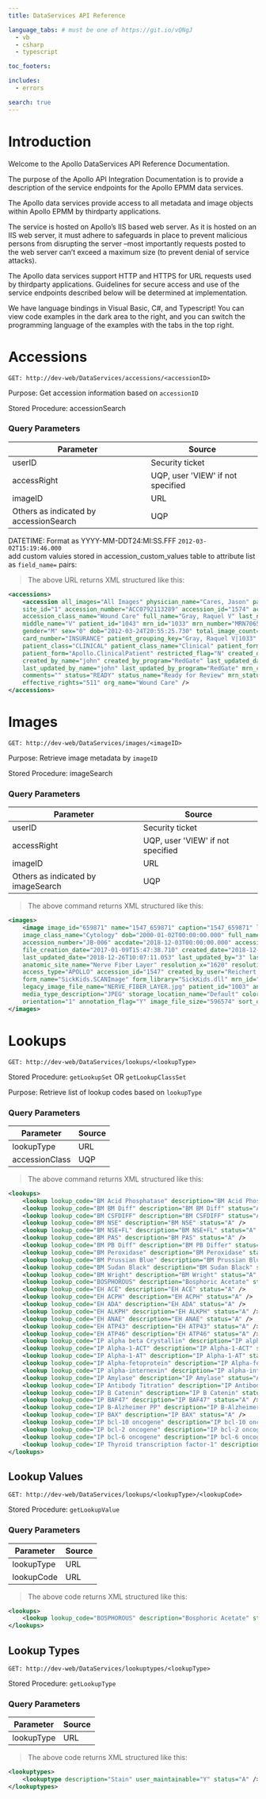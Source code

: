 ```yaml
---
title: DataServices API Reference

language_tabs: # must be one of https://git.io/vQNgJ
  - vb
  - csharp
  - typescript

toc_footers:

includes:
  - errors

search: true
---
```


# Introduction

Welcome to the Apollo DataServices API Reference Documentation.

The purpose of the Apollo API Integration Documentation is to provide a description of the service endpoints for the Apollo EPMM data services. 

The Apollo data services provide access to all metadata and image objects within Apollo EPMM by thirdparty applications.

The service is hosted on Apollo’s IIS based web server.  As it is hosted on an IIS web server, it must adhere to safeguards in place to prevent malicious persons from disrupting the server –most importantly requests posted to the web server can’t exceed a maximum size (to prevent denial of service attacks).

The Apollo data services support HTTP and HTTPS for URL requests used by thirdparty applications. Guidelines for secure access and use of the service endpoints described below will be determined at implementation.

We have language bindings in Visual Basic, C#, and Typescript! You can view code examples in the dark area to the right, and you can switch the programming language of the examples with the tabs in the top right.


# Accessions

`GET: http://dev-web/DataServices/accessions/<accessionID>`

Purpose: Get accession information based on <code>accessionID</code>

Stored Procedure: accessionSearch

### Query Parameters

Parameter | Source
--------- | -------
userID | Security ticket
accessRight | UQP, user 'VIEW' if not specified
imageID | URL
Others as indicated by accessionSearch | UQP

<aside class="notice">
DATETIME: Format as YYYY-MM-DDT24:MI:SS.FFF
<code>2012-03-02T15:19:46.000</code>
</aside>

<aside class="notice">
add custom valuies stored in accession_custom_values table to attribute list as <code>field_name=<field_value></code> pairs:
<code><accession accession_id=1000 name='S10-1' ... customField1='VALUE' customField2='VALUE'></code>
</aside>

> The above URL returns XML structured like this:

```XML
<accessions>
    <accession all_images="All Images" physician_name="Cares, Jason" pathologist_id="46" site_name="arccHospital"
	site_id="1" accession_number="ACC0792113289" accession_id="1574" accdate="2016-09-30T02:45:38.670"
	accession_class_name="Wound Care" full_name="Gray, Raquel V" last_name="Gray" first_name="Raquel"
	middle_name="V" patient_id="1043" mrn_id="1033" mrn_number="MRN7065430130" mrn_client="AH" mrn="AH-MRN7065430130"
	gender="M" sex="0" dob="2012-03-24T20:55:25.730" total_image_count="11" docs_count="0" image_count="11"
	card_number="INSURANCE" patient_grouping_key="Gray, Raquel V|1033" accession_class="WOUND CARE"
	patient_class="CLINICAL" patient_class_name="Clinical" patient_form_library="DataForms.dll"
	patient_form="Apollo.ClinicalPatient" restricted_flag="N" created_date="2018-12-17T15:24:46.007" created_by="3"
	created_by_name="john" created_by_program="RedGate" last_updated_date="2018-12-26T10:15:41.903" last_updated_by="3"
	last_updated_by_name="john" last_updated_by_program="RedGate" mrn_client_name="arccHospital" data_operation_id="0"
	comments="" status="READY" status_name="Ready for Review" mrn_status="A" patient_data_operation_id="0" org_id="1480"
	effective_rights="511" org_name="Wound Care" />
</accessions>
```

# Images

`GET: http://dev-web/DataServices/images/<imageID>`

Purpose: Retrieve image metadata by <code>imageID</code>

Stored Procedure: imageSearch

### Query Parameters

Parameter | Source
--------- | -------
userID | Security ticket
accessRight | UQP, user 'VIEW' if not specified
imageID | URL
Others as indicated by imageSearch | UQP

> The above command returns XML structured like this:

```XML
<images>
    <image image_id="659871" name="1547_659871" caption="1547_659871" log="N" image_number="659871.jpg" image_format="JPEG"
	image_class_name="Cytology" dob="2000-01-02T00:00:00.000" full_name="Blick, Narg" mrn="AH-8675309" gender="M"
	accession_number="JB-006" accdate="2018-12-03T00:00:00.000" accession_class_name="Cytology" comment=""
	file_creation_date="2017-01-09T15:47:38.710" created_date="2018-12-26T10:07:11.053" created_by="3" created_by_program="RedGate"
	last_updated_date="2018-12-26T10:07:11.053" last_updated_by="3" last_updated_by_program="RedGate"
	anatomic_site_name="Nerve Fiber Layer" resolution_x="1620" resolution_y="1199" taken_by="RedGate" media_type="IMAGE"
	access_type="APOLLO" accession_id="1547" created_by_user="Reichert, John" last_updated_by_user="Reichert, John" resolution="1620x1199"
	form_name="SickKids.SCANImage" form_library="SickKids.dll" mrn_id="995" image_class="Cytology" accession_class="Cytology"
	legacy_image_file_name="NERVE_FIBER_LAYER.jpg" patient_id="1003" anatomic_site="NERVE_FIBER_LAYER" restricted_flag="N"
	media_type_description="JPEG" storage_location_name="Default" color_depth="24" data_operation_id="0" storage_location_id="1"
	orientation="1" annotation_flag="Y" image_file_size="596574" sort_order="659871" org_id="1461" effective_rights="511" org_name="Cytology" />
</images>
```

# Lookups

`GET: http://dev-web/DataServices/lookups/<lookupType>`

Stored Procedure: <code>getLookupSet</code> OR <code>getLookupClassSet</code>

Purpose: Retrieve list of lookup codes based on <code>lookupType</code>

### Query Parameters

Parameter | Source
--------- | -------
lookupType | URL
accessionClass | UQP

> The above command returns XML structured like this:

```XML
<lookups>
    <lookup lookup_code="BM Acid Phosphatase" description="BM Acid Phosphatase" status="A" />
    <lookup lookup_code="BM BM Diff" description="BM BM Diff" status="A" />
    <lookup lookup_code="BM CSFDIFF" description="BM CSFDIFF" status="A" />
    <lookup lookup_code="BM NSE" description="BM NSE" status="A" />
    <lookup lookup_code="BM NSE+FL" description="BM NSE+FL" status="A" />
    <lookup lookup_code="BM PAS" description="BM PAS" status="A" />
    <lookup lookup_code="BM PB Diff" description="BM PB Differ" status="A" />
    <lookup lookup_code="BM Peroxidase" description="BM Peroxidase" status="A" />
    <lookup lookup_code="BM Prussian Blue" description="BM Prussian Blue" status="A" />
    <lookup lookup_code="BM Sudan Black" description="BM Sudan Black" status="A" />
    <lookup lookup_code="BM Wright" description="BM Wright" status="A" />
    <lookup lookup_code="BOSPHOROUS" description="Bosphoric Acetate" status="A" />
    <lookup lookup_code="EH ACE" description="EH ACE" status="A" />
    <lookup lookup_code="EH ACPH" description="EH ACPH" status="A" />
    <lookup lookup_code="EH ADA" description="EH ADA" status="A" />
    <lookup lookup_code="EH ALKPH" description="EH ALKPH" status="A" />
    <lookup lookup_code="EH ANAE" description="EH ANAE" status="A" />
    <lookup lookup_code="EH ATP43" description="EH ATP43" status="A" />
    <lookup lookup_code="EH ATP46" description="EH ATP46" status="A" />
    <lookup lookup_code="IP alpha beta Crystallin" description="IP alpha beta Crystallin" status="A" />
    <lookup lookup_code="IP Alpha-1-ACT" description="IP Alpha-1-ACT" status="A" />
    <lookup lookup_code="IP Alpha-1-AT" description="IP Alpha-1-AT" status="A" />
    <lookup lookup_code="IP Alpha-fetoprotein" description="IP Alpha-fetoprotein" status="A" />
    <lookup lookup_code="IP alpha-internexin" description="IP alpha-internexin" status="A" />
    <lookup lookup_code="IP Amylase" description="IP Amylase" status="A" />
    <lookup lookup_code="IP Antibody Titration" description="IP Antibody Titration" status="A" />
    <lookup lookup_code="IP B Catenin" description="IP B Catenin" status="A" />
    <lookup lookup_code="IP BAF47" description="IP BAF47" status="A" />
    <lookup lookup_code="IP B-Alzheimer PP" description="IP B-Alzheimer PP" status="A" />
    <lookup lookup_code="IP BAX" description="IP BAX" status="A" />
    <lookup lookup_code="IP bcl-10 oncogene" description="IP bcl-10 oncogene" status="A" />
    <lookup lookup_code="IP bcl-2 oncogene" description="IP bcl-2 oncogene" status="A" />
    <lookup lookup_code="IP bcl-6 oncogene" description="IP bcl-6 oncogene" status="A" />
    <lookup lookup_code="IP Thyroid transcription factor-1" description="IP Thyroid transcription factor-1" status="A" />
</lookups>
```

## Lookup Values
`GET: http://dev-web/DataServices/lookups/<lookupType>/<lookupCode>`

Stored Procedure: <code>getLookupValue</code>

### Query Parameters

Parameter | Source
--------- | -------
lookupType | URL
lookupCode | URL

>The above code returns XML structured like this:

```XML
<lookups>
    <lookup lookup_code="BOSPHOROUS" description="Bosphoric Acetate" status="A" />
</lookups>
```

## Lookup Types
`GET: http://dev-web/DataServices/lookuptypes/<lookupType>`

Stored Procedure: <code>getLookupType</code>

### Query Parameters

Parameter | Source
--------- | -------
lookupType | URL

>The above code returns XML structured like this:

```XML
<lookuptypes>
    <lookuptype description="Stain" user_maintainable="Y" status="A" />
</lookuptypes>
```
